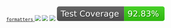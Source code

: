 [`formatters` ](https://insightsengineering.github.io/formatters/)
[![](https://github.com/insightsengineering/formatters/actions/workflows/check.yaml/badge.svg?branch=main)](https://github.com/insightsengineering/formatters/actions/workflows/check.yaml?query=branch%3Amain) 
[![](https://github.com/insightsengineering/formatters/actions/workflows/docs.yaml/badge.svg?branch=main)](https://github.com/insightsengineering/formatters/actions/workflows/docs.yaml?query=branch%3Amain) 
[![](https://github.com/insightsengineering/formatters/actions/workflows/scheduled.yaml/badge.svg?branch=main)](https://github.com/insightsengineering/formatters/actions/workflows/scheduled.yaml?query=branch%3Amain) 
[![](https://raw.githubusercontent.com/insightsengineering/formatters/_xml_coverage_reports/data/main/badge.svg)](https://insightsengineering.github.io/formatters/)
